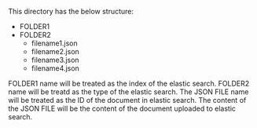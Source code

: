 This directory has the below structure:

* FOLDER1
 * FOLDER2
     * filename1.json
     * filename2.json
     * filename3.json
     * filename4.json

FOLDER1 name will be treated as the index of the elastic search.
FOLDER2 name will be treatd as the type of the elastic search.
The JSON FILE name will be treated as the ID of the document in elastic search.
The content of the JSON FILE will be the content of the document uploaded to elastic search.